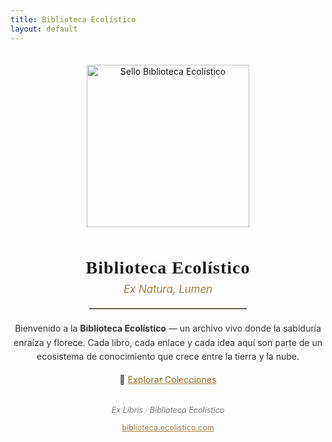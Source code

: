 ```yaml
---
title: Biblioteca Ecolístico
layout: default
---
```


<div align="center">
  <img src="/assets/images/sello-dorado.png" alt="Sello Biblioteca Ecolístico" width="260" style="margin-top:20px; margin-bottom:10px;">
  
  <h1 style="font-family: 'Cinzel', serif; font-weight:600; letter-spacing:1px;">Biblioteca Ecolístico</h1>
  
  <p style="font-style: italic; color: #a87c3f; font-size: 1.2em; margin-top:-10px;">Ex Natura, Lumen</p>

  <hr style="width: 50%; border: 0; border-top: 1px solid #d8b46a; margin: 20px auto;">
</div>

<section style="text-align:center; max-width:600px; margin:auto; line-height:1.6; color:#333;">
  <p>
    Bienvenido a la <strong>Biblioteca Ecolístico</strong> — un archivo vivo donde la sabiduría enraíza y florece.
    Cada libro, cada enlace y cada idea aquí son parte de un ecosistema de conocimiento que crece entre la tierra y la nube.
  </p>

  <p>
    🌱 <a href="/collections/" style="color:#a87c3f; font-weight:500;">Explorar Colecciones</a>
  </p>
</section>

<footer style="text-align:center; font-size:0.9em; color:#777; margin-top:30px;">
  <p><em>Ex Libris · Biblioteca Ecolístico</em></p>
  <p><a href="https://biblioteca.ecolistico.com" style="color:#a87c3f;">biblioteca.ecolistico.com</a></p>
</footer>
